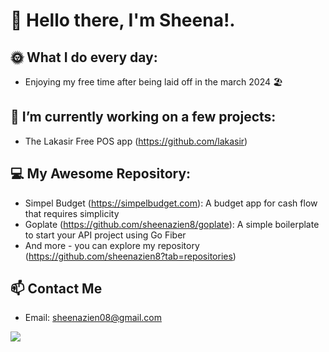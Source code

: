 # 👋 Hello there, I'm Sheena!.

## 🌞 What I do every day: 
* Enjoying my free time after being laid off in the march 2024 🏖️

## 🔭 I’m currently working on a few projects:
* The Lakasir Free POS app (https://github.com/lakasir)

## 💻 My Awesome Repository:
* Simpel Budget (https://simpelbudget.com): A budget app for cash flow that requires simplicity
* Goplate (https://github.com/sheenazien8/goplate): A simple boilerplate to start your API project using Go Fiber
* And more - you can explore my repository (https://github.com/sheenazien8?tab=repositories)

## 📫 Contact Me
* Email: sheenazien08@gmail.com

![](https://komarev.com/ghpvc/?username=sheenazien8&color=green)

<!--
**sheenazien8/sheenazien8** is a ✨ _special_ ✨ repository because its `README.md` (this file) appears on your GitHub profile.

Here are some ideas to get you started:
- 🌱 I’m currently learning ...
- 👯 I’m looking to collaborate on ...
- 🤔 I’m looking for help with ...
- 💬 Ask me about ...
- 📫 How to reach me: ...
- 😄 Pronouns: ...
- ⚡ Fun fact: ...
-->
